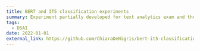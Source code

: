 ```yaml
---
title: BERT and IT5 classification experiments
summary: Experiment partially developed for text analytics exam and then deepen for further analysis. Results published in https://scholar.google.nl/citations?view_op=view_citation&hl=it&user=ZlrcXiAAAAAJ&citation_for_view=ZlrcXiAAAAAJ:u5HHmVD_uO8C
tags: 
  - DSAI
date: 2022-01-01
external_link: https://github.com/ChiaraDeNigris/bert-it5-classification-experiments
---
```

